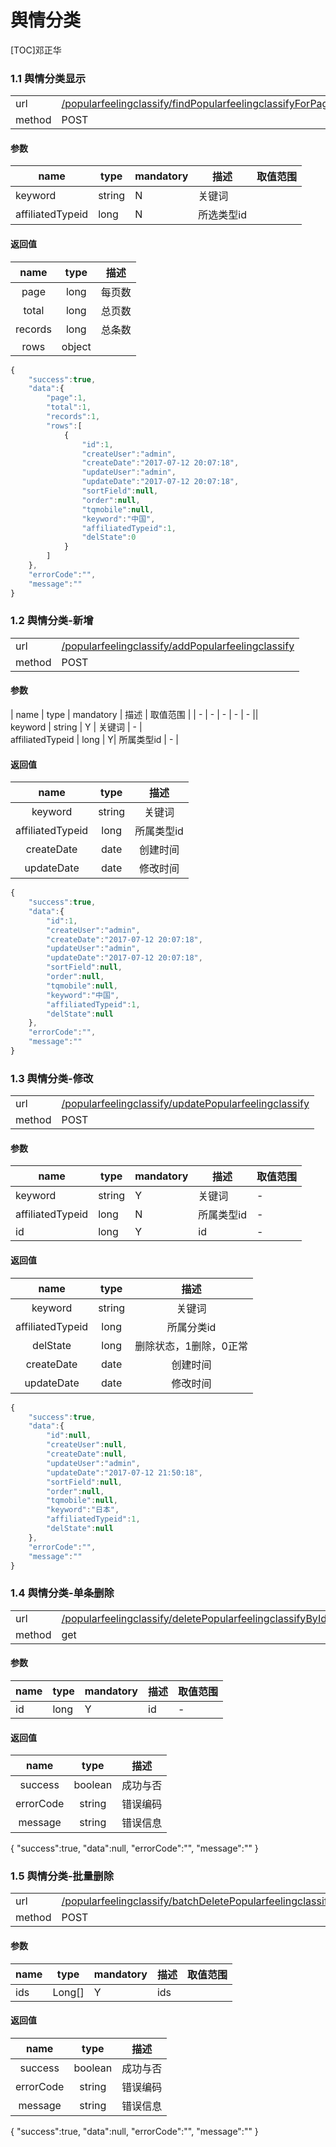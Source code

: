 #  舆情分类

[TOC]邓正华

 
### 1.1 舆情分类显示 

| | |
| - | - |
| url | [/popularfeelingclassify/findPopularfeelingclassifyForPage](/popularfeelingclassify/findPopularfeelingclassifyForPage) | 
| method | POST | 

#### 参数

| name | type | mandatory | 描述 | 取值范围 |
| - | - | - | - | - |
keyword | string | N | 关键词 | |<br />
affiliatedTypeid | long | N | 所选类型id | |

#### 返回值
| name | type | 描述 |
| :-: | :-: | :-: |
| page | long | 每页数 |
| total | long | 总页数|
| records | long | 总条数 |
| rows | object |  |
 

```javascript
{
    "success":true,
    "data":{
        "page":1,
        "total":1,
        "records":1,
        "rows":[
            {
                "id":1,
                "createUser":"admin",
                "createDate":"2017-07-12 20:07:18",
                "updateUser":"admin",
                "updateDate":"2017-07-12 20:07:18",
                "sortField":null,
                "order":null,
                "tqmobile":null,
                "keyword":"中国",
                "affiliatedTypeid":1,
                "delState":0
            }
        ]
    },
    "errorCode":"",
    "message":""
}
```
### 1.2 舆情分类-新增 

| | |
| - | - |
| url | [/popularfeelingclassify/addPopularfeelingclassify](/popularfeelingclassify/addPopularfeelingclassify) | 
| method | POST | 

#### 参数

| name | type | mandatory | 描述 | 取值范围 |
| - | - | - | - | - ||<br />
 keyword | string | Y | 关键词 | - |<br />
affiliatedTypeid | long | Y| 所属类型id | - |


#### 返回值

 

| name | type | 描述 |
| :-: | :-: | :-: |
| keyword | string | 关键词 |
| affiliatedTypeid | long | 所属类型id |
| createDate | date | 创建时间 |
| updateDate | date | 修改时间 |

```javascript
{
    "success":true,
    "data":{
        "id":1,
        "createUser":"admin",
        "createDate":"2017-07-12 20:07:18",
        "updateUser":"admin",
        "updateDate":"2017-07-12 20:07:18",
        "sortField":null,
        "order":null,
        "tqmobile":null,
        "keyword":"中国",
        "affiliatedTypeid":1,
        "delState":null
    },
    "errorCode":"",
    "message":""
}
```
### 1.3 舆情分类-修改 

| | |
| - | - |
| url | [/popularfeelingclassify/updatePopularfeelingclassify](/popularfeelingclassify/updatePopularfeelingclassify) | 
| method | POST | 

#### 参数

| name | type | mandatory | 描述 | 取值范围 |
| - | - | - | - | - |
 keyword | string | Y | 关键词 | - |<br />
affiliatedTypeid | long | N | 所属类型id | - |<br />
id | long | Y | id | - |


#### 返回值
| name | type | 描述 |
| :-: | :-: | :-: |
| keyword | string | 关键词 |
| affiliatedTypeid | long | 所属分类id |
| delState | long | 删除状态，1删除，0正常 |
| createDate | date | 创建时间 |
| updateDate | date | 修改时间 |
 

```javascript
{
    "success":true,
    "data":{
        "id":null,
        "createUser":null,
        "createDate":null,
        "updateUser":"admin",
        "updateDate":"2017-07-12 21:50:18",
        "sortField":null,
        "order":null,
        "tqmobile":null,
        "keyword":"日本",
        "affiliatedTypeid":1,
        "delState":null
    },
    "errorCode":"",
    "message":""
}
```
### 1.4 舆情分类-单条删除 

| | |
| - | - |
| url | [/popularfeelingclassify/deletePopularfeelingclassifyById](/popularfeelingclassify/deletePopularfeelingclassifyById) | 
| method | get | 

#### 参数

| name | type | mandatory | 描述 | 取值范围 |
| - | - | - | - | - |
| id | long | Y | id | - |


#### 返回值 


| name | type | 描述 |
| :-: | :-: | :-: |
| success | boolean | 成功与否 |
| errorCode | string | 错误编码 |
| message | string | 错误信息 |

{
    "success":true,
    "data":null,
    "errorCode":"",
    "message":""
}
### 1.5 舆情分类-批量删除  

| | |
| - | - |
| url | [/popularfeelingclassify/batchDeletePopularfeelingclassify](/popularfeelingclassify/batchDeletePopularfeelingclassify) | 
| method | POST | 

#### 参数

| name | type | mandatory | 描述 | 取值范围 |
| - | - | - | - | - |
| ids | Long[] | Y | ids ||


#### 返回值 
 
| name | type | 描述 |
| :-: | :-: | :-: |
| success | boolean | 成功与否 |
| errorCode | string | 错误编码 |
| message | string | 错误信息 |

{
    "success":true,
    "data":null,
    "errorCode":"",
    "message":""
}